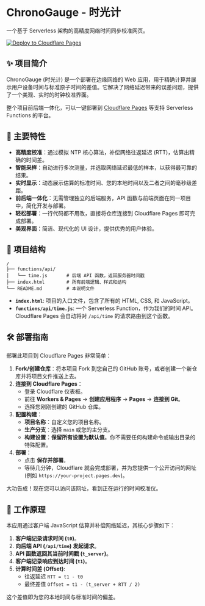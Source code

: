 # ChronoGauge - 时光计

一个基于 Serverless 架构的高精度网络时间同步校准网页。

[![Deploy to Cloudflare Pages](https://static.cloudflarebadges.com/deploy-with-cloudflare-pages-dark.svg)](https://deploy.workers.cloudflare.com/?url=https://github.com/your-username/your-repo-name)

## ✨ 项目简介

ChronoGauge (时光计) 是一个部署在边缘网络的 Web 应用，用于精确计算并展示用户设备时间与标准原子时间的差值。它解决了网络延迟带来的误差问题，提供了一个美观、实时的时钟校准界面。

整个项目前后端一体化，可以一键部署到 [Cloudflare Pages](https://pages.cloudflare.com/) 等支持 Serverless Functions 的平台。

## 🚀 主要特性

- **高精度校准**：通过模拟 NTP 核心算法，补偿网络往返延迟 (RTT)，估算出精确的时间差。
- **智能采样**：自动进行多次测量，并选取网络延迟最低的样本，以获得最可靠的结果。
- **实时显示**：动态展示估算的标准时间、您的本地时间以及二者之间的毫秒级差距。
- **前后端一体化**：无需管理独立的后端服务，API 函数与前端页面在同一项目中，简化开发与部署。
- **轻松部署**：一行代码都不用改，直接将仓库连接到 Cloudflare Pages 即可完成部署。
- **美观界面**：简洁、现代化的 UI 设计，提供优秀的用户体验。

## 📁 项目结构

```
/
├── functions/api/
│   └── time.js       # 后端 API 函数，返回服务器时间戳
├── index.html        # 所有前端逻辑、样式和结构
└── README.md         # 本说明文件
```

- **`index.html`**: 项目的入口文件，包含了所有的 HTML, CSS, 和 JavaScript。
- **`functions/api/time.js`**: 一个 Serverless Function，作为我们的时间 API。Cloudflare Pages 会自动将对 `/api/time` 的请求路由到这个函数。

## 🛠️ 部署指南

部署此项目到 Cloudflare Pages 非常简单：

1.  **Fork/创建仓库**：将本项目 Fork 到您自己的 GitHub 账号，或者创建一个新仓库并将项目文件推送上去。
2.  **连接到 Cloudflare Pages**：
    - 登录 Cloudflare 仪表板。
    - 前往 **Workers & Pages** -> **创建应用程序** -> **Pages** -> **连接到 Git**。
    - 选择您刚刚创建的 GitHub 仓库。
3.  **配置构建**：
    - **项目名称**：自定义您的项目名称。
    - **生产分支**：选择 `main` 或您的主分支。
    - **构建设置**：**保留所有设置为默认值**。你不需要任何构建命令或输出目录的特殊配置。
4.  **部署**：
    - 点击 **保存并部署**。
    - 等待几分钟，Cloudflare 就会完成部署，并为您提供一个公开访问的网址 (例如 `https://your-project.pages.dev`)。

大功告成！现在您可以访问该网址，看到正在运行的时间校准仪。

## 🔬 工作原理

本应用通过客户端 JavaScript 估算并补偿网络延迟，其核心步骤如下：

1.  **客户端记录请求时间 (`t0`)**。
2.  **向后端 API (`/api/time`) 发起请求**。
3.  **API 函数返回其当前时间戳 (`t_server`)**。
4.  **客户端记录响应到达时间 (`t1`)**。
5.  **计算时间差 (Offset)**:
    - 往返延迟 `RTT = t1 - t0`
    - 最终差值 `Offset = t1 - (t_server + RTT / 2)`

这个差值即为您的本地时间与标准时间的偏差。
